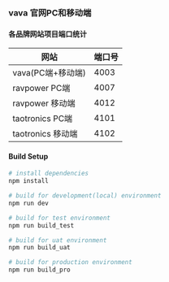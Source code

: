 
### vava 官网PC和移动端

#### 各品牌网站项目端口统计
网站  | 端口号
---- | ---
vava(PC端+移动端)     |   4003
ravpower PC端   |    4007
ravpower 移动端   |  4012
taotronics PC端   |  4101
taotronics 移动端   |  4102

#### Build Setup
``` bash
# install dependencies
npm install

# build for development(local) environment
npm run dev

# build for test environment
npm run build_test

# build for uat environment
npm run build_uat

# build for production environment
npm run build_pro

```
